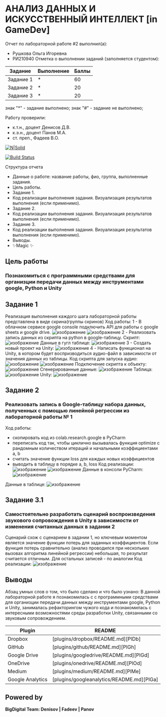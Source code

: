 # АНАЛИЗ ДАННЫХ И ИСКУССТВЕННЫЙ ИНТЕЛЛЕКТ [in GameDev]
Отчет по лабораторной работе #2 выполнил(а):
- Рушкова Ольга Игоревна
- РИ210940
Отметка о выполнении заданий (заполняется студентом):

| Задание | Выполнение | Баллы |
| ------ | ------ | ------ |
| Задание 1 | * | 60 |
| Задание 2 | * | 20 |
| Задание 3 | * | 20 |

знак "*" - задание выполнено; знак "#" - задание не выполнено;

Работу проверили:
- к.т.н., доцент Денисов Д.В.
- к.э.н., доцент Панов М.А.
- ст. преп., Фадеев В.О.

[![N|Solid](https://cldup.com/dTxpPi9lDf.thumb.png)](https://nodesource.com/products/nsolid)

[![Build Status](https://travis-ci.org/joemccann/dillinger.svg?branch=master)](https://travis-ci.org/joemccann/dillinger)

Структура отчета

- Данные о работе: название работы, фио, группа, выполненные задания.
- Цель работы.
- Задание 1.
- Код реализации выполнения задания. Визуализация результатов выполнения (если применимо).
- Задание 2.
- Код реализации выполнения задания. Визуализация результатов выполнения (если применимо).
- Задание 3.
- Код реализации выполнения задания. Визуализация результатов выполнения (если применимо).
- Выводы.
- ✨Magic ✨

## Цель работы
### Познакомиться с программными средствами для организции передачи данных между инструментами google, Python и Unity

## Задание 1
Реализация выполнения каждого шага лабораторной работы представлена в виде скрина(группы скринов)
Ход работы: 
1 - В облачном сервисе google console подключить API для работы с google
sheets и google drive.
![изображение](https://user-images.githubusercontent.com/98802409/194878633-c1abcf34-0235-4992-9b8e-4214ed05105d.png)
![изображение](https://user-images.githubusercontent.com/98802409/194878698-ad79d9e8-e1e8-4f86-a9ad-ab75dea01f34.png)
2 - Реализовать запись данных из скрипта на python в google-таблицу.
Скрипт: ![изображение](https://user-images.githubusercontent.com/98802409/194917245-cc1c033c-f16b-426b-ab30-2faa39eecb5b.png)
Данные в гугл таблице: ![изображение](https://user-images.githubusercontent.com/98802409/194917657-ef331b1a-5a15-4a30-8cc4-27fd16b18343.png)
3 - Создать новый проект на Unity: 
![изображение](https://user-images.githubusercontent.com/98802409/194935441-bccf816a-90a7-494a-ad19-baf0b8af86fe.png)
4 - Написать функционал на Unity, в котором будет воспризводиться аудио-файл в зависимости от значения данных из таблицы.
Код скрипта для запуска аудио: 
![изображение](https://user-images.githubusercontent.com/98802409/194938711-39fae9cf-26af-4ca9-905d-d40dfd35fce5.png)
![изображение](https://user-images.githubusercontent.com/98802409/194938669-0f02c895-35c1-4820-9c7a-49bab0055124.png)
Подключение скрипта к объекту: 
![изображение](https://user-images.githubusercontent.com/98802409/194938852-7284e7d2-6d96-42dd-9fa4-47ef62044fcb.png)
Сгенерированные данные: 
![изображение](https://user-images.githubusercontent.com/98802409/194938987-216dfced-51a0-44de-ba40-29d1905d1376.png)
Таблица:
![изображение](https://user-images.githubusercontent.com/98802409/194939057-962d36f4-c88b-40b7-819d-3bf17cafa427.png)
Unity:
![изображение](https://user-images.githubusercontent.com/98802409/194939275-f247d68f-3588-4118-9894-1066d207f143.png)


## Задание 2
### Реализовать запись в Google-таблицу набора данных, полученных с помощью линейной регрессии из лабораторной работы № 1
Ход работы: 
- скопировать код из colab.research.google в PyCharm
- переписать код так, чтобы циклично вызывалась функция optimize с рандомным количеством итераций и начальными коэффициентами a, b
- считать значение функции loss для каждых новых коэффициентов 
- выводить в таблицу в порядке a, b, loss
Код реализации: 
![изображение](https://user-images.githubusercontent.com/98802409/194948145-609f9225-e1be-4bfe-8f90-e3aa4a951e27.png)
![изображение](https://user-images.githubusercontent.com/98802409/194948180-cd522fc3-33a6-4393-903c-8eea92936bb0.png)
Данные в консоли PyCharm:
![изображение](https://user-images.githubusercontent.com/98802409/194948305-38bedd7c-a3b3-45f5-8e5b-aa294856240b.png)

Данные в таблице: 
![изображение](https://user-images.githubusercontent.com/98802409/194948350-c00027aa-1a64-48a3-86ec-10241cfd2ae6.png)

## Задание 3.1
### Самостоятельно разработать сценарий воспроизведения звукового сопровождения в Unity в зависимости от изменения считанных данных в задании 2
Сценарий схож с сценарием в задании 1, но ключевым моментом является значение функции потерь для заданных коэффициентов. Если функция потерь сравнительно (анализ проводился при нескольких вызовах алгоритма линейной регрессии) небольшая, то результат считается отличным. Для остальных записей - по аналогии
Код реализации: 
![изображение](https://user-images.githubusercontent.com/98802409/194949534-0c014ecd-dc63-4ad1-92b0-0a67ec0b7f70.png)

## Выводы

Абзац умных слов о том, что было сделано и что было узнано:
В данной лабораторной работе я познакомилась с  с программными средствами для организции передачи данных между инструментами google, Python и Unity, занималась рефакторингом чужого кода и познакомилась с интересными возможностями среды разработки Unity, связанными со звуковым сопровождением.


| Plugin | README |
| ------ | ------ |
| Dropbox | [plugins/dropbox/README.md][PlDb] |
| GitHub | [plugins/github/README.md][PlGh] |
| Google Drive | [plugins/googledrive/README.md][PlGd] |
| OneDrive | [plugins/onedrive/README.md][PlOd] |
| Medium | [plugins/medium/README.md][PlMe] |
| Google Analytics | [plugins/googleanalytics/README.md][PlGa] |

## Powered by

**BigDigital Team: Denisov | Fadeev | Panov**
